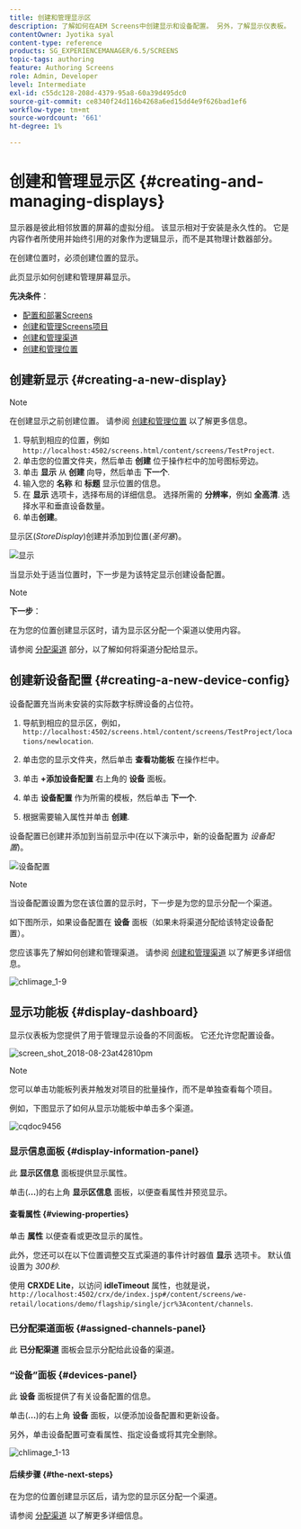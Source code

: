 ```yaml
---
title: 创建和管理显示区
description: 了解如何在AEM Screens中创建显示和设备配置。 另外，了解显示仪表板。
contentOwner: Jyotika syal
content-type: reference
products: SG_EXPERIENCEMANAGER/6.5/SCREENS
topic-tags: authoring
feature: Authoring Screens
role: Admin, Developer
level: Intermediate
exl-id: c55dc128-208d-4379-95a8-60a39d495dc0
source-git-commit: ce8340f24d116b4268a6ed15dd4e9f626bad1ef6
workflow-type: tm+mt
source-wordcount: '661'
ht-degree: 1%

---
```


# 创建和管理显示区 {#creating-and-managing-displays}

显示器是彼此相邻放置的屏幕的虚拟分组。 该显示相对于安装是永久性的。 它是内容作者所使用并始终引用的对象作为逻辑显示，而不是其物理计数器部分。

在创建位置时，必须创建位置的显示。

此页显示如何创建和管理屏幕显示。

**先决条件**：

* [配置和部署Screens](configuring-screens-introduction.md)
* [创建和管理Screens项目](creating-a-screens-project.md)
* [创建和管理渠道](managing-channels.md)
* [创建和管理位置](managing-locations.md)

## 创建新显示 {#creating-a-new-display}

>[!NOTE]
>
>在创建显示之前创建位置。 请参阅 [创建和管理位置](managing-locations.md) 以了解更多信息。

1. 导航到相应的位置，例如 `http://localhost:4502/screens.html/content/screens/TestProject`.
1. 单击您的位置文件夹，然后单击 **创建** 位于操作栏中的加号图标旁边。
1. 单击 **显示** 从 **创建** 向导，然后单击 **下一个**.
1. 输入您的 **名称** 和 **标题** 显示位置的信息。
1. 在 **显示** 选项卡，选择布局的详细信息。 选择所需的 **分辨率**，例如 **全高清**. 选择水平和垂直设备数量。
1. 单击&#x200B;**创建**。

显示区(*StoreDisplay*)创建并添加到位置(*圣何塞*)。

![显示](assets/display.gif)

当显示处于适当位置时，下一步是为该特定显示创建设备配置。

>[!NOTE]
>
>**下一步**：
>
>在为您的位置创建显示区时，请为显示区分配一个渠道以使用内容。
>
>请参阅 [分配渠道](channel-assignment.md) 部分，以了解如何将渠道分配给显示。

## 创建新设备配置 {#creating-a-new-device-config}

设备配置充当尚未安装的实际数字标牌设备的占位符。

1. 导航到相应的显示区，例如， `http://localhost:4502/screens.html/content/screens/TestProject/locations/newlocation`.
1. 单击您的显示文件夹，然后单击 **查看功能板** 在操作栏中。
1. 单击 **+添加设备配置** 右上角的 **设备** 面板。

1. 单击 **设备配置** 作为所需的模板，然后单击 **下一个**.

1. 根据需要输入属性并单击 **创建**.

设备配置已创建并添加到当前显示中(在以下演示中，新的设备配置为 *设备配置*)。

![设备配置](assets/deviceconfig.gif)

>[!NOTE]
>
>当设备配置设置为您在该位置的显示时，下一步是为您的显示分配一个渠道。
>
>如下图所示，如果设备配置在 **设备** 面板（如果未将渠道分配给该特定设备配置）。
>
>您应该事先了解如何创建和管理渠道。 请参阅 [创建和管理渠道](managing-channels.md) 以了解更多详细信息。

![chlimage_1-9](assets/chlimage_1-9.png)

## 显示功能板 {#display-dashboard}

显示仪表板为您提供了用于管理显示设备的不同面板。 它还允许您配置设备。

![screen_shot_2018-08-23at42810pm](assets/screen_shot_2018-08-23at42810pm.png)

>[!NOTE]
>
>您可以单击功能板列表并触发对项目的批量操作，而不是单独查看每个项目。
>
>例如，下图显示了如何从显示功能板中单击多个渠道。

![cqdoc9456](assets/cqdoc9456.gif)

### 显示信息面板 {#display-information-panel}

此 **显示区信息** 面板提供显示属性。

单击(**...**)的右上角 **显示区信息** 面板，以便查看属性并预览显示。


#### 查看属性 {#viewing-properties}

单击 **属性** 以便查看或更改显示的属性。

此外，您还可以在以下位置调整交互式渠道的事件计时器值 **显示** 选项卡。 默认值设置为 *300秒*.

使用 **CRXDE Lite**，以访问 **idleTimeout** 属性，也就是说， `http://localhost:4502/crx/de/index.jsp#/content/screens/we-retail/locations/demo/flagship/single/jcr%3Acontent/channels`.


### 已分配渠道面板 {#assigned-channels-panel}

此 **已分配渠道** 面板会显示分配给此设备的渠道。


### “设备”面板 {#devices-panel}

此 **设备** 面板提供了有关设备配置的信息。

单击(**...**)的右上角 **设备** 面板，以便添加设备配置和更新设备。

另外，单击设备配置可查看属性、指定设备或将其完全删除。

![chlimage_1-13](assets/chlimage_1-13.png)

#### 后续步骤 {#the-next-steps}

在为您的位置创建显示区后，请为您的显示区分配一个渠道。

请参阅 [分配渠道](channel-assignment.md) 以了解更多详细信息。
